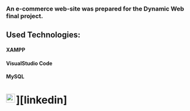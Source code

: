 ### An e-commerce web-site was prepared for the Dynamic Web final project.
## Used Technologies:
#### XAMPP
#### VisualStudio Code
#### MySQL

# <img align="left" alt="linkedin | LinkedIn" width="24px" src="(https://github.com/simple-icons/simple-icons/blob/develop/icons/gmail.svg)" />][linkedin]

